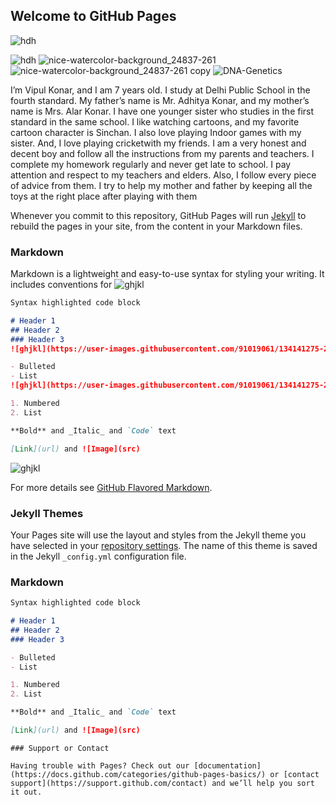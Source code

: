 ## Welcome to GitHub Pages
![hdh](https://user-images.githubusercontent.com/91019061/134140752-632566a7-9613-41e5-b9ea-797dc0f0715d.jpg)

![hdh](https://user-images.githubusercontent.com/91019061/134140381-7b53d8c3-ba8a-46bd-b6ae-8ffdccdec1f7.jpg)
![nice-watercolor-background_24837-261](https://user-images.githubusercontent.com/91019061/133962560-fbb4d289-2956-41c1-92fd-79abb2587b98.jpg)
![nice-watercolor-background_24837-261 copy](https://user-images.githubusercontent.com/91019061/134110917-3f922cfb-5a94-4ae1-95ed-0d04dc05bee1.jpg)
![DNA-Genetics](https://user-images.githubusercontent.com/91019061/134139679-c182f74c-01f1-436e-b953-e44516b7ab2a.gif)


I’m Vipul Konar, and I am 7 years old.
I study at Delhi Public School in the fourth standard.
My father’s name is Mr. Adhitya Konar, and my mother’s name is Mrs. Alar Konar.
I have one younger sister who studies in the first standard in the same school.
I like watching cartoons, and my favorite cartoon character is Sinchan.
I also love playing Indoor games with my sister. And, I love playing cricketwith my friends.
I am a very honest and decent boy and follow all the instructions from my parents and teachers.
I complete my homework regularly and never get late to school.
I pay attention and respect to my teachers and elders. Also, I follow every piece of advice from them.
I try to help my mother and father by keeping all the toys at the right place after playing with them

Whenever you commit to this repository, GitHub Pages will run [Jekyll](https://jekyllrb.com/) to rebuild the pages in your site, from the content in your Markdown files.

### Markdown

Markdown is a lightweight and easy-to-use syntax for styling your writing. It includes conventions for
![ghjkl](https://user-images.githubusercontent.com/91019061/134141275-255efe97-2a46-4c40-815c-30578670d9e7.jpg)

```markdown
Syntax highlighted code block

# Header 1
## Header 2
### Header 3
![ghjkl](https://user-images.githubusercontent.com/91019061/134141275-255efe97-2a46-4c40-815c-30578670d9e7.jpg)

- Bulleted
- List
![ghjkl](https://user-images.githubusercontent.com/91019061/134141275-255efe97-2a46-4c40-815c-30578670d9e7.jpg)

1. Numbered
2. List

**Bold** and _Italic_ and `Code` text

[Link](url) and ![Image](src)
```
![ghjkl](https://user-images.githubusercontent.com/91019061/134141275-255efe97-2a46-4c40-815c-30578670d9e7.jpg)

For more details see [GitHub Flavored Markdown](https://guides.github.com/features/mastering-markdown/).

### Jekyll Themes

Your Pages site will use the layout and styles from the Jekyll theme you have selected in your [repository settings](https://github.com/mithumithursan/kifg/settings/pages). The name of this theme is saved in the Jekyll `_config.yml` configuration file.
### Markdown

```markdown
Syntax highlighted code block

# Header 1
## Header 2
### Header 3

- Bulleted
- List

1. Numbered
2. List

**Bold** and _Italic_ and `Code` text

[Link](url) and ![Image](src)
```

```
### Support or Contact

Having trouble with Pages? Check out our [documentation](https://docs.github.com/categories/github-pages-basics/) or [contact support](https://support.github.com/contact) and we’ll help you sort it out.
